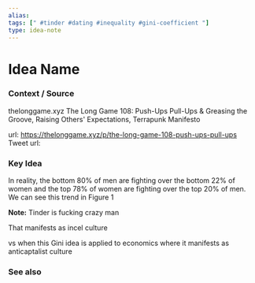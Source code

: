 ```yaml
---
alias: 
tags: [" #tinder #dating #inequality #gini-coefficient "]
type: idea-note
---
```

# Idea Name

### Context / Source
thelonggame.xyz
The Long Game 108: Push-Ups Pull-Ups & Greasing the Groove, Raising Others' Expectations, Terrapunk Manifesto

url: https://thelonggame.xyz/p/the-long-game-108-push-ups-pull-ups
Tweet url: 

### Key Idea

In reality, the bottom 80% of men are fighting over the bottom 22% of women and the top 78% of women are fighting over the top 20% of men. We can see this trend in Figure 1

**Note:** Tinder is fucking crazy man

That manifests as incel culture

vs when this Gini idea is applied to economics
where it manifests as anticaptalist culture

### See also
